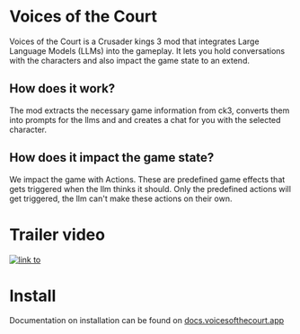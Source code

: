 # Voices of the Court

Voices of the Court is a Crusader kings 3 mod that integrates Large Language Models (LLMs) into the gameplay. It lets you hold conversations with the characters and also impact the game state to an extend.

## How does it work?

The mod extracts the necessary game information from ck3, converts them into prompts for the llms and and creates a chat for you with the selected character.

## How does it impact the game state?

We impact the game with Actions. These are predefined game effects that gets triggered when the llm thinks it should. Only the predefined actions will get triggered, the llm can't make these actions on their own.

# Trailer video 
[![link to](https://img.youtube.com/vi/E2GmlNsK-J8/0.jpg)](https://www.youtube.com/watch?v=E2GmlNsK-J8)

# Install

Documentation on installation can be found on [docs.voicesofthecourt.app](https://docs.voicesofthecourt.app/installation)



